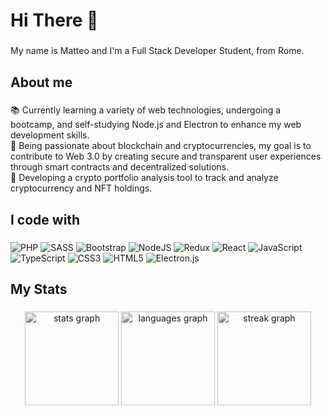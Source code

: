<h1 align="left">Hi There 👋</h1>

###

<p align="left">My name is Matteo and I'm a Full Stack Developer Student, from Rome.</p>

###

<h2 align="left">About me</h2>

###

<p align="left">📚 Currently learning a variety of web technologies, undergoing a bootcamp, and self-studying Node.js and Electron to enhance my web development skills.<br>🎯 Being passionate about blockchain and cryptocurrencies, my goal is to contribute to Web 3.0 by creating secure and transparent user experiences through smart contracts and decentralized solutions.<br>🚀 Developing a crypto portfolio analysis tool to track and analyze cryptocurrency and NFT holdings.</p>

###

<h2 align="left">I code with</h2>

###

![PHP](https://img.shields.io/badge/php-%23777BB4.svg?style=for-the-badge&logo=php&logoColor=white) ![SASS](https://img.shields.io/badge/SASS-hotpink.svg?style=for-the-badge&logo=SASS&logoColor=white) ![Bootstrap](https://img.shields.io/badge/bootstrap-%238511FA.svg?style=for-the-badge&logo=bootstrap&logoColor=white) ![NodeJS](https://img.shields.io/badge/node.js-6DA55F?style=for-the-badge&logo=node.js&logoColor=white) ![Redux](https://img.shields.io/badge/redux-%23593d88.svg?style=for-the-badge&logo=redux&logoColor=white) ![React](https://img.shields.io/badge/react-%2320232a.svg?style=for-the-badge&logo=react&logoColor=%2361DAFB) ![JavaScript](https://img.shields.io/badge/javascript-%23323330.svg?style=for-the-badge&logo=javascript&logoColor=%23F7DF1E) ![TypeScript](https://img.shields.io/badge/typescript-%23007ACC.svg?style=for-the-badge&logo=typescript&logoColor=white) ![CSS3](https://img.shields.io/badge/css3-%231572B6.svg?style=for-the-badge&logo=css3&logoColor=white) ![HTML5](https://img.shields.io/badge/html5-%23E34F26.svg?style=for-the-badge&logo=html5&logoColor=white) ![Electron.js](https://img.shields.io/badge/Electron-191970?style=for-the-badge&logo=Electron&logoColor=white)

###

<h2 align="left">My Stats</h2>

###



<div align="center">
  <img src="https://github-readme-stats.vercel.app/api?username=Mat-123&hide_title=false&hide_rank=false&show_icons=true&include_all_commits=true&count_private=true&disable_animations=false&theme=vue&locale=en&hide_border=false&order=1" height="150" alt="stats graph"  />
  <img src="https://github-readme-stats.vercel.app/api/top-langs?username=Mat-123&locale=en&hide_title=false&layout=compact&card_width=320&langs_count=5&theme=vue&hide_border=false&order=2" height="150" alt="languages graph"  />
  <img src="https://streak-stats.demolab.com?user=Mat-123&locale=en&mode=daily&theme=vue&hide_border=false&border_radius=5&order=3" height="150" alt="streak graph"  />
</div>

###


